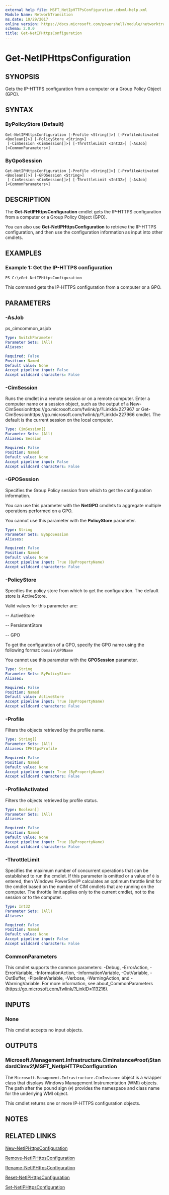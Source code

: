 ```yaml
---
external help file: MSFT_NetIpHTTPsConfiguration.cdxml-help.xml
Module Name: NetworkTransition
ms.date: 10/29/2017
online version: https://docs.microsoft.com/powershell/module/networktransition/get-netiphttpsconfiguration?view=windowsserver2012r2-ps&wt.mc_id=ps-gethelp
schema: 2.0.0
title: Get-NetIPHttpsConfiguration
---
```


# Get-NetIPHttpsConfiguration

## SYNOPSIS
Gets the IP-HTTPS configuration from a computer or a Group Policy Object (GPO).

## SYNTAX

### ByPolicyStore (Default)
```
Get-NetIPHttpsConfiguration [-Profile <String[]>] [-ProfileActivated <Boolean[]>] [-PolicyStore <String>]
 [-CimSession <CimSession[]>] [-ThrottleLimit <Int32>] [-AsJob] [<CommonParameters>]
```

### ByGpoSession
```
Get-NetIPHttpsConfiguration [-Profile <String[]>] [-ProfileActivated <Boolean[]>] [-GPOSession <String>]
 [-CimSession <CimSession[]>] [-ThrottleLimit <Int32>] [-AsJob] [<CommonParameters>]
```

## DESCRIPTION
The **Get-NetIPHttpsConfiguration** cmdlet gets the IP-HTTPS configuration from a computer or a Group Policy Object (GPO).

You can also use **Get-NetIPHttpsConfiguration** to retrieve the IP-HTTPS configuration, and then use the configuration information as input into other cmdlets.

## EXAMPLES

### Example 1: Get the IP-HTTPS configuration
```
PS C:\>Get-NetIPHttpsConfiguration
```

This command gets the IP-HTTPS configuration from a computer or a GPO.

## PARAMETERS

### -AsJob
ps_cimcommon_asjob

```yaml
Type: SwitchParameter
Parameter Sets: (All)
Aliases: 

Required: False
Position: Named
Default value: None
Accept pipeline input: False
Accept wildcard characters: False
```

### -CimSession
Runs the cmdlet in a remote session or on a remote computer.
Enter a computer name or a session object, such as the output of a New-CimSessionhttps://go.microsoft.com/fwlink/p/?LinkId=227967 or Get-CimSessionhttps://go.microsoft.com/fwlink/p/?LinkId=227966 cmdlet.
The default is the current session on the local computer.

```yaml
Type: CimSession[]
Parameter Sets: (All)
Aliases: Session

Required: False
Position: Named
Default value: None
Accept pipeline input: False
Accept wildcard characters: False
```

### -GPOSession
Specifies the Group Policy session from which to get the configuration information. 
                         
You can use this parameter with the **NetGPO** cmdlets to aggregate multiple operations performed on a GPO. 
                         
You cannot use this parameter with the **PolicyStore** parameter.

```yaml
Type: String
Parameter Sets: ByGpoSession
Aliases: 

Required: False
Position: Named
Default value: None
Accept pipeline input: True (ByPropertyName)
Accept wildcard characters: False
```

### -PolicyStore
Specifies the policy store from which to get the configuration.
The default store is ActiveStore. 
                         
Valid values for this parameter are: 
                         
 -- ActiveStore 
                         
 -- PersistentStore 
                         
 -- GPO 
                         
To get the configuration of a GPO, specify the GPO name using the following format: `Domain\GPOName`
                         
You cannot use this parameter with the **GPOSession** parameter.

```yaml
Type: String
Parameter Sets: ByPolicyStore
Aliases: 

Required: False
Position: Named
Default value: ActiveStore
Accept pipeline input: True (ByPropertyName)
Accept wildcard characters: False
```

### -Profile
Filters the objects retrieved by the profile name.

```yaml
Type: String[]
Parameter Sets: (All)
Aliases: IPHttpsProfile

Required: False
Position: Named
Default value: None
Accept pipeline input: True (ByPropertyName)
Accept wildcard characters: False
```

### -ProfileActivated
Filters the objects retrieved by profile status.

```yaml
Type: Boolean[]
Parameter Sets: (All)
Aliases: 

Required: False
Position: Named
Default value: None
Accept pipeline input: True (ByPropertyName)
Accept wildcard characters: False
```

### -ThrottleLimit
Specifies the maximum number of concurrent operations that can be established to run the cmdlet.
If this parameter is omitted or a value of `0` is entered, then Windows PowerShell® calculates an optimum throttle limit for the cmdlet based on the number of CIM cmdlets that are running on the computer.
The throttle limit applies only to the current cmdlet, not to the session or to the computer.

```yaml
Type: Int32
Parameter Sets: (All)
Aliases: 

Required: False
Position: Named
Default value: None
Accept pipeline input: False
Accept wildcard characters: False
```

### CommonParameters
This cmdlet supports the common parameters: -Debug, -ErrorAction, -ErrorVariable, -InformationAction, -InformationVariable, -OutVariable, -OutBuffer, -PipelineVariable, -Verbose, -WarningAction, and -WarningVariable. For more information, see about_CommonParameters (https://go.microsoft.com/fwlink/?LinkID=113216).

## INPUTS

### None
This cmdlet accepts no input objects.

## OUTPUTS

### Microsoft.Management.Infrastructure.CimInstance#root\StandardCimv2\MSFT_NetIpHTTPsConfiguration
The `Microsoft.Management.Infrastructure.CimInstance` object is a wrapper class that displays Windows Management Instrumentation (WMI) objects.
The path after the pound sign (`#`) provides the namespace and class name for the underlying WMI object.
                         
This cmdlet returns one or more IP-HTTPS configuration objects.

## NOTES

## RELATED LINKS

[New-NetIPHttpsConfiguration](./New-NetIPHttpsConfiguration.md)

[Remove-NetIPHttpsConfiguration](./Remove-NetIPHttpsConfiguration.md)

[Rename-NetIPHttpsConfiguration](./Rename-NetIPHttpsConfiguration.md)

[Reset-NetIPHttpsConfiguration](./Reset-NetIPHttpsConfiguration.md)

[Set-NetIPHttpsConfiguration](./Set-NetIPHttpsConfiguration.md)

